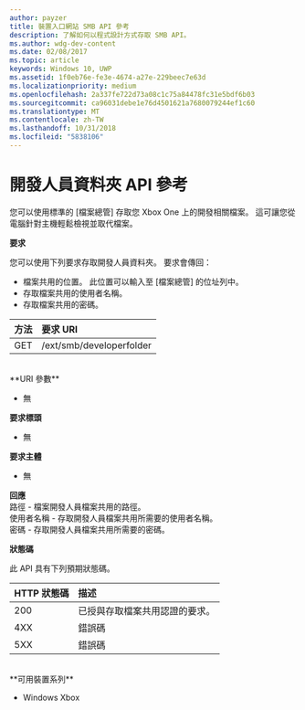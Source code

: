 ```yaml
---
author: payzer
title: 裝置入口網站 SMB API 參考
description: 了解如何以程式設計方式存取 SMB API。
ms.author: wdg-dev-content
ms.date: 02/08/2017
ms.topic: article
keywords: Windows 10, UWP
ms.assetid: 1f0eb76e-fe3e-4674-a27e-229beec7e63d
ms.localizationpriority: medium
ms.openlocfilehash: 2a337fe722d73a08c1c75a84478fc31e5bdf6b03
ms.sourcegitcommit: ca96031debe1e76d4501621a7680079244ef1c60
ms.translationtype: MT
ms.contentlocale: zh-TW
ms.lasthandoff: 10/31/2018
ms.locfileid: "5838106"
---
```

# <a name="developer-folder-api-reference"></a>開發人員資料夾 API 參考   
您可以使用標準的 &#91;檔案總管&#93; 存取您 Xbox One 上的開發相關檔案。 這可讓您從電腦針對主機輕鬆檢視並取代檔案。

**要求**

您可以使用下列要求存取開發人員資料夾。 要求會傳回：    
* 檔案共用的位置。 此位置可以輸入至 [檔案總管] 的位址列中。
* 存取檔案共用的使用者名稱。
* 存取檔案共用的密碼。

方法      | 要求 URI
:------     | :-----
GET | /ext/smb/developerfolder
<br />
**URI 參數**

- 無

**要求標頭**

- 無

**要求主體**

- 無

**回應**   
路徑 - 檔案開發人員檔案共用的路徑。   
使用者名稱 - 存取開發人員檔案共用所需要的使用者名稱。   
密碼 - 存取開發人員檔案共用所需要的密碼。   

**狀態碼**

此 API 具有下列預期狀態碼。

HTTP 狀態碼      | 描述
:------     | :-----
200 | 已授與存取檔案共用認證的要求。
4XX | 錯誤碼
5XX | 錯誤碼
<br />
**可用裝置系列**

* Windows Xbox
